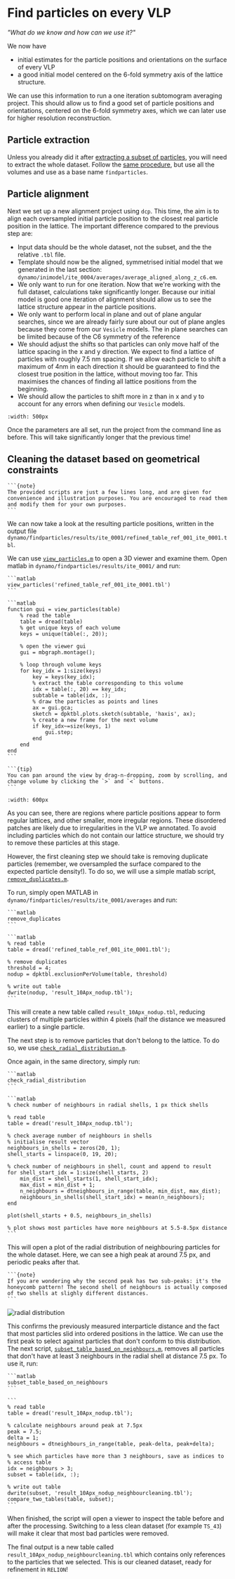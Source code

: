 # Find particles on every VLP

*"What do we know and how can we use it?"*

We now have 

- initial estimates for the particle positions and orientations on the surface of every VLP
- a good initial model centered on the 6-fold symmetry axis of the lattice structure.

We can use this information to run a one iteration subtomogram averaging project. This should allow us to find a good set of particle positions and orientations, centered on the 6-fold symmetry axes, which we can later use for higher resolution reconstruction.

## Particle extraction

Unless you already did it after [extracting a subset of particles](hiv:extract-subset), you will need to extract the whole dataset. Follow the [same procedure](../../mini-tutorials/dynamo/extract-from-catalogue), but use all the volumes and use as a base name `findparticles`.

## Particle alignment
Next we set up a new alignment project using `dcp`. This time, the aim is to align each oversampled initial particle position to the closest real particle position in the lattice. The important difference compared to the previous step are:

- Input data should be the whole dataset, not the subset, and the the relative `.tbl` file.
- Template should now be the aligned, symmetrised initial model that we generated in the last section: `dynamo/inimodel/ite_0004/averages/average_aligned_along_z_c6.em`.
- We only want to run for one iteration. Now that we're working with the full dataset, calculations take significantly longer. Because our initial model is good one iteration of alignment should allow us to see the lattice structure appear in the particle positions.
- We only want to perform local in plane and out of plane angular searches, since we are already fairly sure about our out of plane angles because they come from our `Vesicle` models. The in plane searches can be limited because of the C6 symmetry of the reference
- We should adjust the shifts so that particles can only move half of the lattice spacing in the x and y direction. We expect to find a lattice of particles with roughly 7.5 nm spacing. If we allow each particle to shift a maximum of 4nm in each direction it should be guaranteed to find the closest true position in the lattice, without moving too far. This maximises the chances of finding all lattice positions from the beginning.
- We should allow the particles to shift more in z than in x and y to account for any errors when defining our `Vesicle` models.

```{image} particle-picking.assets/numerical-params.png
:width: 500px
```

Once the parameters are all set, run the project from the command line as before. This will take significantly longer that the previous time!

## Cleaning the dataset based on geometrical constraints

````{margin}
```{note}
The provided scripts are just a few lines long, and are given for convenience and illustration purposes. You are encouraged to read them and modify them for your own purposes.
```
````

We can now take a look at the resulting particle positions, written in the output file `dynamo/findparticles/results/ite_0001/refined_table_ref_001_ite_0001.tbl`.

We can use [`view_particles.m`](https://github.com/teamtomo/teamtomo.github.io/tree/master/walkthroughs/EMPIAR-10164/scripts/view_particles.m)  to open a 3D viewer and examine them. Open matlab in `dynamo/findparticles/results/ite_0001/` and run:

````{tabbed} Command
```matlab
view_particles('refined_table_ref_001_ite_0001.tbl')
```
````

````{tabbed} Source code
```matlab
function gui = view_particles(table)
    % read the table
    table = dread(table)
    % get unique keys of each volume
    keys = unique(table(:, 20));

    % open the viewer gui
    gui = mbgraph.montage();

    % loop through volume keys
    for key_idx = 1:size(keys)
        key = keys(key_idx);
        % extract the table corresponding to this volume
        idx = table(:, 20) == key_idx;
        subtable = table(idx, :);
        % draw the particles as points and lines
        ax = gui.gca;
        sketch = dpktbl.plots.sketch(subtable, 'haxis', ax);
        % create a new frame for the next volume
        if key_idx~=size(keys, 1)
            gui.step;
        end
    end
end
```
````

````{margin}
```{tip}
You can pan around the view by drag-n-dropping, zoom by scrolling, and change volume by clicking the `>` and `<` buttons.
```
````

```{image} particle-picking.assets/particle-positions.png
:width: 600px
```

As you can see, there are regions where particle positions appear to form regular lattices, and other smaller, more irregular regions. These disordered patches are likely due to irregularities in the VLP we annotated. To avoid including particles which do not contain our lattice structure, we should try to remove these particles at this stage.

However, the first cleaning step we should take is removing duplicate particles (remember, we oversampled the surface compared to the expected particle density!). To do so, we will use a simple matlab script, [`remove_duplicates.m`](https://github.com/teamtomo/teamtomo.github.io/tree/master/walkthroughs/EMPIAR-10164/scripts/remove_duplicates.m).

To run, simply open MATLAB in `dynamo/findparticles/results/ite_0001/averages` and run:
````{tabbed} Command
```matlab
remove_duplicates
```
````

````{tabbed} Source code
```matlab
% read table
table = dread('refined_table_ref_001_ite_0001.tbl');

% remove duplicates
threshold = 4;
nodup = dpktbl.exclusionPerVolume(table, threshold)

% write out table
dwrite(nodup, 'result_10Apx_nodup.tbl');
```
````

This will create a new table called `result_10Apx_nodup.tbl`, reducing clusters of multiple particles within 4 pixels (half the distance we measured earlier) to a single particle.

The next step is to remove particles that don't belong to the lattice. To do so, we use [`check_radial_distribution.m`](https://github.com/teamtomo/teamtomo.github.io/tree/master/walkthroughs/EMPIAR-10164/scripts/check_radial_distribution.m).

Once again, in the same directory, simply run:
````{tabbed} Command
```matlab
check_radial_distribution
```
````

````{tabbed} Source code
```matlab
% check number of neighbours in radial shells, 1 px thick shells

% read table
table = dread('result_10Apx_nodup.tbl');

% check average number of neighbours in shells
% initialise result vector
neighbours_in_shells = zeros(20, 1);
shell_starts = linspace(0, 19, 20);

% check number of neighbours in shell, count and append to result
for shell_start_idx = 1:size(shell_starts, 2)
    min_dist = shell_starts(1, shell_start_idx);
    max_dist = min_dist + 1;
    n_neighbours = dtneighbours_in_range(table, min_dist, max_dist);
    neighbours_in_shells(shell_start_idx) = mean(n_neighbours);
end

plot(shell_starts + 0.5, neighbours_in_shells)

% plot shows most particles have more neighbours at 5.5-8.5px distance
```
````

This will open a plot of the radial distribution of neighbouring particles for the whole dataset. Here, we can see a high peak at around 7.5 px, and periodic peaks after that.

````{margin}
```{note}
If you are wondering why the second peak has two sub-peaks: it's the honeycomb pattern! The second shell of neighbours is actually composed of two shells at slighly different distances.
```
````

![radial distribution](particle-picking.assets/radial-distance-profile.png)

This confirms the previously measured interparticle distance and the fact that most particles slid into ordered positions in the lattice. We can use the first peak to select against particles that don't conform to this distribution. The next script, [`subset_table_based_on_neighbours.m`](https://github.com/teamtomo/teamtomo.github.io/tree/master/walkthroughs/EMPIAR-10164/scripts/subset_table_based_on_neighbours.m), removes all particles that don't have at least 3 neighbours in the radial shell at distance 7.5 px. To use it, run:

````{tabbed} Command
```matlab
subset_table_based_on_neighbours
```
````

````{tabbed} Source code
```
% read table
table = dread('result_10Apx_nodup.tbl');

% calculate neighbours around peak at 7.5px
peak = 7.5;
delta = 1;
neighbours = dtneighbours_in_range(table, peak-delta, peak+delta);

% see which particles have more than 3 neighbours, save as indices to
% access table
idx = neighbours > 3;
subset = table(idx, :);

% write out table
dwrite(subset, 'result_10Apx_nodup_neighbourcleaning.tbl');
compare_two_tables(table, subset);
```
````

When finished, the script will open a viewer to inspect the table before and after the processing. Switching to a less clean dataset (for example `TS_43`) will make it clear that most bad particles were removed.

The final output is a new table called `result_10Apx_nodup_neighbourcleaning.tbl` which contains only references to the particles that we selected. This is our cleaned dataset, ready for refinement in `RELION`!
